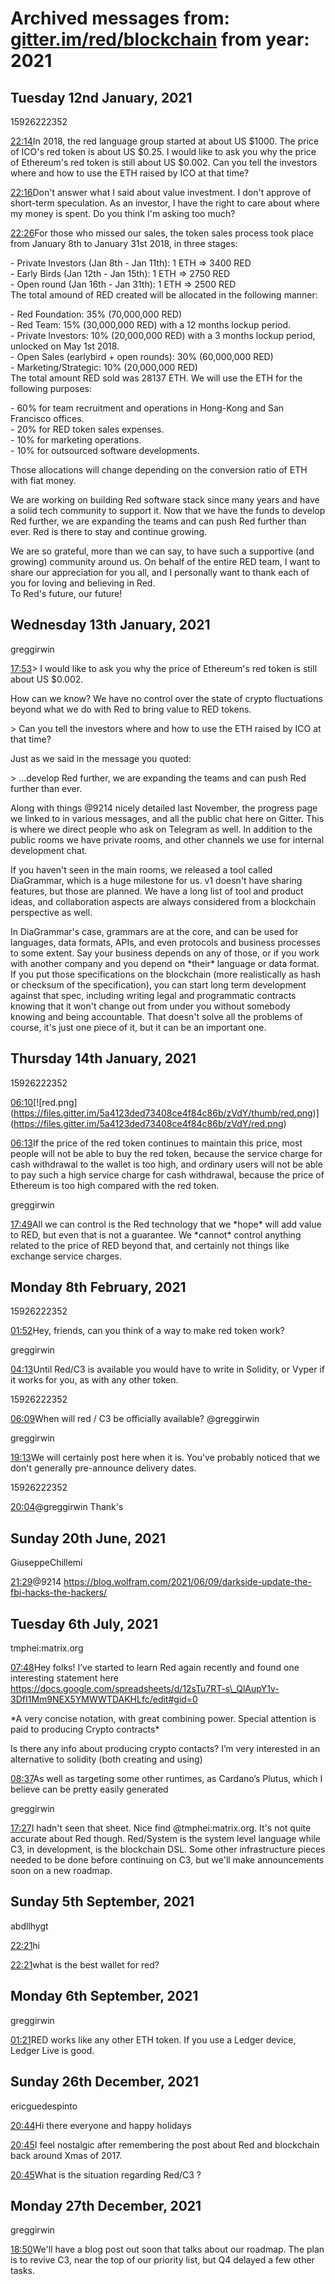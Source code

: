 # Archived messages from: [gitter.im/red/blockchain](/gitter.im/red/blockchain/) from year: 2021

## Tuesday 12nd January, 2021

15926222352

[22:14](#msg5ffe1f56d5f4bf2965e1890b)In 2018, the red language group started at about US $1000. The price of ICO's red token is about US $0.25. I would like to ask you why the price of Ethereum's red token is still about US $0.002. Can you tell the investors where and how to use the ETH raised by ICO at that time?

[22:16](#msg5ffe1fc2787d8f79c8fa650e)Don't answer what I said about value investment. I don't approve of short-term speculation. As an investor, I have the right to care about where my money is spent. Do you think I'm asking too much?

[22:26](#msg5ffe22205562a61e9aa03820)For those who missed our sales, the token sales process took place from January 8th to January 31st 2018, in three stages:

\- Private Investors (Jan 8th - Jan 11th): 1 ETH =&gt; 3400 RED  
\- Early Birds (Jan 12th - Jan 15th): 1 ETH =&gt; 2750 RED  
\- Open round (Jan 16th - Jan 31th): 1 ETH =&gt; 2500 RED  
The total amound of RED created will be allocated in the following manner:

\- Red Foundation: 35% (70,000,000 RED)  
\- Red Team: 15% (30,000,000 RED) with a 12 months lockup period.  
\- Private Investors: 10% (20,000,000 RED) with a 3 months lockup period, unlocked on May 1st 2018.  
\- Open Sales (earlybird + open rounds): 30% (60,000,000 RED)  
\- Marketing/Strategic: 10% (20,000,000 RED)  
The total amount RED sold was 28137 ETH. We will use the ETH for the following purposes:

\- 60% for team recruitment and operations in Hong-Kong and San Francisco offices.  
\- 20% for RED token sales expenses.  
\- 10% for marketing operations.  
\- 10% for outsourced software developments.

Those allocations will change depending on the conversion ratio of ETH with fiat money.

We are working on building Red software stack since many years and have a solid tech community to support it. Now that we have the funds to develop Red further, we are expanding the teams and can push Red further than ever. Red is there to stay and continue growing.

We are so grateful, more than we can say, to have such a supportive (and growing) community around us. On behalf of the entire RED team, I want to share our appreciation for you all, and I personally want to thank each of you for loving and believing in Red.  
To Red's future, our future!

## Wednesday 13th January, 2021

greggirwin

[17:53](#msg5fff3387252c0a6ded0a80fa)&gt; I would like to ask you why the price of Ethereum's red token is still about US $0.002.

How can we know? We have no control over the state of crypto fluctuations beyond what we do with Red to bring value to RED tokens.

&gt; Can you tell the investors where and how to use the ETH raised by ICO at that time?

Just as we said in the message you quoted:

&gt; ...develop Red further, we are expanding the teams and can push Red further than ever.

Along with things @9214 nicely detailed last November, the progress page we linked to in various messages, and all the public chat here on Gitter. This is where we direct people who ask on Telegram as well. In addition to the public rooms we have private rooms, and other channels we use for internal development chat.

If you haven't seen in the main rooms, we released a tool called DiaGrammar, which is a huge milestone for us. v1 doesn't have sharing features, but those are planned. We have a long list of tool and product ideas, and collaboration aspects are always considered from a blockchain perspective as well.

In DiaGrammar's case, grammars are at the core, and can be used for languages, data formats, APIs, and even protocols and business processes to some extent. Say your business depends on any of those, or if you work with another company and you depend on \*their* language or data format. If you put those specifications on the blockchain (more realistically as hash or checksum of the specification), you can start long term development against that spec, including writing legal and programmatic contracts knowing that it won't change out from under you without somebody knowing and being accountable. That doesn't solve all the problems of course, it's just one piece of it, but it can be an important one.

## Thursday 14th January, 2021

15926222352

[06:10](#msg5fffe05b787d8f79c8fed27a)\[!\[red.png](https://files.gitter.im/5a4123ded73408ce4f84c86b/zVdY/thumb/red.png)](https://files.gitter.im/5a4123ded73408ce4f84c86b/zVdY/red.png)

[06:13](#msg5fffe0f65562a61e9aa48ea8)If the price of the red token continues to maintain this price, most people will not be able to buy the red token, because the service charge for cash withdrawal to the wallet is too high, and ordinary users will not be able to pay such a high service charge for cash withdrawal, because the price of Ethereum is too high compared with the red token.

greggirwin

[17:49](#msg600084174498e01bbfa9b4e7)All we can control is the Red technology that we \*hope* will add value to RED, but even that is not a guarantee. We \*cannot* control anything related to the price of RED beyond that, and certainly not things like exchange service charges.

## Monday 8th February, 2021

15926222352

[01:52](#msg602099625500a97f82f2c813)Hey, friends, can you think of a way to make red token work?

greggirwin

[04:13](#msg6020ba5055359c58bf2c1a18)Until Red/C3 is available you would have to write in Solidity, or Vyper if it works for you, as with any other token.

15926222352

[06:09](#msg6020d5b29238c531ad3017a1)When will red / C3 be officially available? @greggirwin

greggirwin

[19:13](#msg60218d519fa6765ef807ee63)We will certainly post here when it is. You've probably noticed that we don't generally pre-announce delivery dates.

15926222352

[20:04](#msg602199379d5c644f665c0d21)@greggirwin Thank's

## Sunday 20th June, 2021

GiuseppeChillemi

[21:29](#msg60cfb32fbcb3e8060ed5ebfc)@9214 https://blog.wolfram.com/2021/06/09/darkside-update-the-fbi-hacks-the-hackers/

## Tuesday 6th July, 2021

tmphei:matrix.org

[07:48](#msg60e40ac7effd491d8ca24d81)Hey folks! I’ve started to learn Red again recently and found one interesting statement here https://docs.google.com/spreadsheets/d/12sTu7RT-s\_QlAupY1v-3DfI1Mm9NEX5YMWWTDAKHLfc/edit#gid=0

\*A very concise notation, with great combining power. Special attention is paid to producing Crypto contracts*

Is there any info about producing crypto contacts? I’m very interested in an alternative to solidity (both creating and using)

[08:37](#msg60e4164e24f0ae2a2447018f)As well as targeting some other runtimes, as Cardano’s Plutus, which I believe can be pretty easily generated

greggirwin

[17:27](#msg60e492819cf3171730132101)I hadn't seen that sheet. Nice find @tmphei:matrix.org. It's not quite accurate about Red though. Red/System is the system level language while C3, in development, is the blockchain DSL. Some other infrastructure pieces needed to be done before continuing on C3, but we'll make announcements soon on a new roadmap.

## Sunday 5th September, 2021

abdllhygt

[22:21](#msg613542e75739ab2df8d91d10)hi

[22:21](#msg613542eff3449e13a458fca5)what is the best wallet for red?

## Monday 6th September, 2021

greggirwin

[01:21](#msg61356d3599b7d97528f41dbd)RED works like any other ETH token. If you use a Ledger device, Ledger Live is good.

## Sunday 26th December, 2021

ericguedespinto

[20:44](#msg61c8d43b82a4667b2547d45d)Hi there everyone and happy holidays

[20:45](#msg61c8d4799a33545406f286c1)I feel nostalgic after remembering the post about Red and blockchain back around Xmas of 2017.

[20:45](#msg61c8d47d526fb77b314d657e)What is the situation regarding Red/C3 ?

## Monday 27th December, 2021

greggirwin

[18:50](#msg61ca0adfe1a1264f0a2a885e)We'll have a blog post out soon that talks about our roadmap. The plan is to revive C3, near the top of our priority list, but Q4 delayed a few other tasks.
